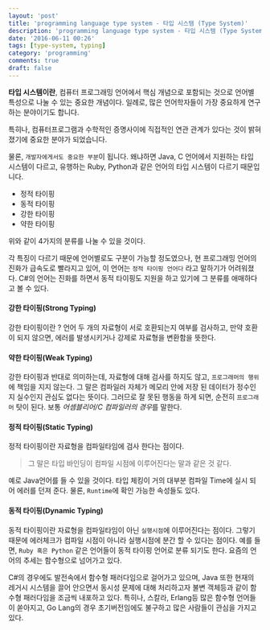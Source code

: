 ```yaml
---
layout: 'post'
title: 'programming language type system - 타입 시스템 (Type System)'
description: 'programming language type system - 타입 시스템 (Type System)'
date: '2016-06-11 00:26'
tags: [type-system, typing]
category: 'programming'
comments: true
draft: false
---
```


**타입 시스템이란**, 컴퓨터 프로그래밍 언어에서 핵심 개념으로 포함되는 것으로 언어별 특성으로 나눌 수 있는 중요한 개념이다. 일례로, 많은 언어학자들이 가장 중요하게 연구하는 분야이기도 합니다.

특히나, 컴퓨터프로그램과 수학적인 증명사이에 직접적인 연관 관계가 있다는 것이 밝혀졌기에 중요한 분야가 되었습니다.

물론, `개발자에게서도 중요한 부분`이 됩니다. 왜냐하면 Java, C 언어에서 지원하는 타입 시스템이 다르고, 유행하는 Ruby, Python과 같은 언어의 타입 시스템이 다르기 때문입니다.

- 정적 타이핑
- 동적 타이핑
- 강한 타이핑
- 약한 타이핑

위와 같이 4가지의 분류를 나눌 수 있을 것이다.

각 특징이 다르기 때문에 언어별로도 구분이 가능할 정도였으나, 현 프로그래밍 언어의 진화가 급속도로 빨라지고 있어, 이 언어는 `정적 타이핑 언어다` 라고 말하기가 어려워졌다.
C#의 언어는 진화를 하면서 동적 타이핑도 지원을 하고 있기에 그 분류를 애매하다고 볼 수 있다.

#### 강한 타이핑(Strong Typing)

강한 타이핑이란 ? 언어 두 개의 자료형이 서로 호환되는지 여부를 검사하고, 만약 호환이 되지 않으면, 에러를 발생시키거나 강제로 자료형을 변환함을 뜻한다.

#### 약한 타이핑(Weak Typing)

강한 타이핑과 반대로 의미하는데, 자료형에 대해 검사를 하지도 않고, `프로그래머의 행위` 에 책임을 지지 않는다. 그 말은 컴파일러 자체가 메모리 안에 저장 된 데이터가 정수인지 실수인지 관심도 없다는 뜻이다. 그러므로 잘 못된 행동을 하게 되면, 순전히 `프로그래머` 탓이 된다. 보통 *어셈블리어/C 컴파일러의 경우*를 말한다.

#### 정적 타이핑(Static Typing)

정적 타이핑이란 자료형을 컴파일타임에 검사 한다는 점이다.

> 그 말은 타입 바인딩이 컴파일 시점에 이루어진다는 말과 같은 것 같다.

예로 Java언어를 들 수 있을 것이다. 타입 체킹이 거의 대부분 컴파일 Time에 실시 되어 에러를 던져 준다. 물론, `Runtime`에 확인 가능한 속성들도 있다.

#### 동적 타이핑(Dynamic Typing)

동적 타이핑이란 자료형을 컴파일타임이 아닌 `실행시점`에 이루어진다는 점이다. 그렇기때문에 에러체크가 컴파일 시점이 아니라 실행시점에 분간 할 수 있다는 점이다. 예를 들면, `Ruby 혹은 Python` 같은 언어들이 동적 타이핑 언어로 분류 되기도 한다. 요즘의 언어의 추세는 함수형으로 넘어가고 있다.

C#의 경우에도 발전속에서 함수형 패러다임으로 걸어가고 있으며, Java 또한 현재의 레거시 시스템을 끌어 안으면서 동시성 문제에 대해 처리하고자 불변 객체등과 같이 함수형 패러다임을 조금씩 내포하고 있다. 특히나, 스칼라, Erlang등 많은 함수형 언어들이 쏟아지고, Go Lang의 경우 초기버전임에도 불구하고 많은 사람들이 관심을 가지고 있다.

